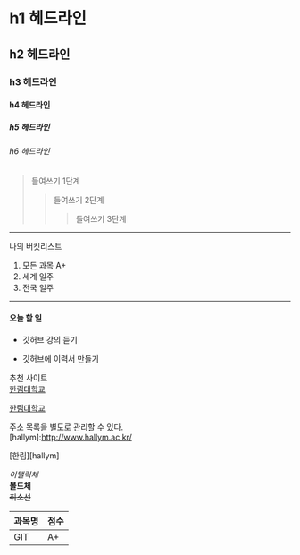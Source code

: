 # h1 헤드라인
## h2 헤드라인
### h3 헤드라인
#### h4 헤드라인
##### h5 헤드라인
###### h6 헤드라인

> 들여쓰기 1단계
>> 들여쓰기 2단계
>>> 들여쓰기 3단계
-------------------------------
나의 버킷리스트
1. 모든 과목 A+
2. 세계 일주
3. 전국 일주
*******************************
#### 오늘 할 일
* 깃허브 강의 듣기
+ 깃허브에 이력서 만들기

추천 사이트  
[한림대학교](www.hallym.ac.kr)

<a href=www.hallym.ac.kr>한림대학교</a>

  주소 목록을 별도로 관리할 수 있다.  
[hallym]:http://www.hallym.ac.kr/

[한림][hallym]

*이탤릭체*  
**볼드체**  
~~취소선~~  

|과목명|점수|
|---|---|
|GIT|A+|
